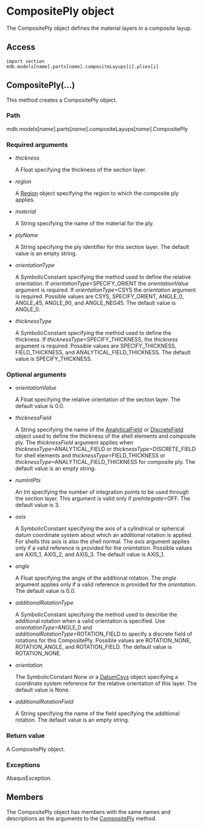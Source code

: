 # CompositePly object

The CompositePly object defines the material layers in a composite layup.

## Access

```
import section
mdb.models[name].parts[name].compositeLayups[i].plies[i]
```

## CompositePly(...)



This method creates a CompositePly object.



### Path

mdb.models[*name*].parts[*name*].compositeLayups[*name*].CompositePly

### Required arguments

- *thickness*

  A Float specifying the thickness of the section layer.

- *region*

  A [Region](https://help.3ds.com/2022/English/DSSIMULIA_Established/SIMACAEKERRefMap/simaker-c-regionpyc.htm?ContextScope=all) object specifying the region to which the composite ply applies.

- *material*

  A String specifying the name of the material for the ply.

- *plyName*

  A String specifying the ply identifier for this section layer. The default value is an empty string.

- *orientationType*

  A SymbolicConstant specifying the method used to define the relative orientation. If *orientationType*=SPECIFY_ORIENT the *orientationValue* argument is required. If *orientationType*=CSYS the *orientation* argument is required. Possible values are CSYS, SPECIFY_ORIENT, ANGLE_0, ANGLE_45, ANGLE_90, and ANGLE_NEG45. The default value is ANGLE_0.

- *thicknessType*

  A SymbolicConstant specifying the method used to define the thickness. If *thicknessType*=SPECIFY_THICKNESS, the *thickness* argument is required. Possible values are SPECIFY_THICKNESS, FIELD_THICKNESS, and ANALYTICAL_FIELD_THICKNESS. The default value is SPECIFY_THICKNESS.

### Optional arguments

- *orientationValue*

  A Float specifying the relative orientation of the section layer. The default value is 0.0.

- *thicknessField*

  A String specifying the name of the [AnalyticalField](https://help.3ds.com/2022/English/DSSIMULIA_Established/SIMACAEKERRefMap/simaker-c-analyticalfieldpyc.htm?ContextScope=all) or [DiscreteField](https://help.3ds.com/2022/English/DSSIMULIA_Established/SIMACAEKERRefMap/simaker-c-discretefieldpyc.htm?ContextScope=all) object used to define the thickness of the shell elements and composite ply. The *thicknessField* argument applies when *thicknessType*=ANALYTICAL_FIELD or *thicknessType*=DISCRETE_FIELD for shell elements and *thicknessType*=FIELD_THICKNESS or *thicknessType*=ANALYTICAL_FIELD_THICKNESS for composite ply. The default value is an empty string.

- *numIntPts*

  An Int specifying the number of integration points to be used through the section layer. This argument is valid only if *preIntegrate*=OFF. The default value is 3.

- *axis*

  A SymbolicConstant specifying the axis of a cylindrical or spherical datum coordinate system about which an additional rotation is applied. For shells this axis is also the shell normal. The *axis* argument applies only if a valid reference is provided for the *orientation*. Possible values are AXIS_1, AXIS_2, and AXIS_3. The default value is AXIS_1.

- *angle*

  A Float specifying the angle of the additional rotation. The *angle* argument applies only if a valid reference is provided for the *orientation*. The default value is 0.0.

- *additionalRotationType*

  A SymbolicConstant specifying the method used to describe the additional rotation when a valid orientation is specified. Use *orientationType*=ANGLE_0 and *additionalRotationType*=ROTATION_FIELD to specify a discrete field of rotations for this CompositePly. Possible values are ROTATION_NONE, ROTATION_ANGLE, and ROTATION_FIELD. The default value is ROTATION_NONE.

- *orientation*

  The SymbolicConstant None or a [DatumCsys](https://help.3ds.com/2022/English/DSSIMULIA_Established/SIMACAEKERRefMap/simaker-c-datumcsyspyc.htm?ContextScope=all) object specifying a coordinate system reference for the relative orientation of this layer. The default value is None.

- *additionalRotationField*

  A String specifying the name of the field specifying the additional rotation. The default value is an empty string.

### Return value

A CompositePly object.

### Exceptions

AbaqusException.



## Members

The CompositePly object has members with the same names and descriptions as the arguments to the [CompositePly](https://help.3ds.com/2022/English/DSSIMULIA_Established/SIMACAEKERRefMap/simaker-c-compositeplypyc.htm?ContextScope=all#simaker-compositeplycompositeplypyc) method.